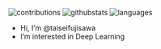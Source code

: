 ![contributions](https://github-profile-summary-cards.vercel.app/api/cards/profile-details?username=taiseifujisawa&theme=dracula)
![githubstats](https://github-readme-stats.vercel.app/api?username=taiseifujisawa&count_private=true&show_icons=true&theme=dracula)
![languages](https://github-readme-stats.vercel.app/api/top-langs/?username=taiseifujisawa&layout=compact&theme=dracula)
- Hi, I’m @taiseifujisawa
- I’m interested in Deep Learning


<!---
taiseifujisawa/taiseifujisawa is a ✨ special ✨ repository because its `README.md` (this file) appears on your GitHub profile.
You can click the Preview link to take a look at your changes.
--->
